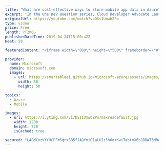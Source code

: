 ```yaml
---
title: "What are cost-effective ways to store mobile app data in Azure? | One Dev Question: Laurent Bugnion"
excerpt: "In the One Dev Question series, Cloud Developer Advocate Laurent Bugnion explains various development features of Azure. In this video, Laurent explains the most cost-effective ways of storing mobile app data in Azure.   Did you know that you can also store data for free with the CosmosDB free tier?"
originalUrl: https://youtube.com/watch?v=DSs1UmwbZPo
type: video
price: Free
length: PT2M6S
publishedDateTime: 2019-04-24T15:00:42Z
heat: 50

featuredContent: "<iframe width=\"800\" height=\"500\" frameborder=\"0\" src=\"https://www.youtube.com/embed/DSs1UmwbZPo\" allow=\"accelerometer; autoplay; encrypted-media; gyroscope; picture-in-picture\" allowfullscreen></iframe>"

provider:
  name: Microsoft
  domain: microsoft.com
  images:
    - url: https://smartableai.github.io/microsoft-azure/assets/images/organizations/microsoft.com-50x50.jpg
      width: 50
      height: 50

topics:
  - Azure
  - Mobile

images:
  - url: https://i.ytimg.com/vi/DSs1UmwbZPo/maxresdefault.jpg
    width: 1280
    height: 720
    isCached: true

secured: "L4BdCxzVXYHCPFmSgrxS85fJAQfmiO1aLUIz5h6q+Kwi7abtmX6bJBBWT3MReaUZAQWWe1HqbV96gB/hfELdWpDW8e0h4/ORDTVIpFRmLVNq63JetHgn3CmRETMg73Mgx8DFZbBfqMW4AcYbMueI1OjmXtJNMcarFpmSzR8oHOvBW5xagT3tJBSeJbn8Y+Lvyk+yhW/BVTqMO9/2p0bwbb6NkrSZFN3ZZHywPOKcsCxJmGGJg9m8NEbLF9gQ9Seguzm6pFNlNCfqkG+YknlX0rw87a7mgWatBW4I9DHrbT9Ldqk9mZ7cvYn1IZzPx10U57pgA0b+V/oFlU1Rz6Ds4KjlWCaLnhkpxeFr8SKp5TlF+n2PkExWaFaGKYBCVbO0cqTSK2RQeNqQjfe+7R9XoT9r1PcxgPFWe4RFYlb13fU=;+TQrVjzzsKJdtrEBH5g0Pg=="
---
```


